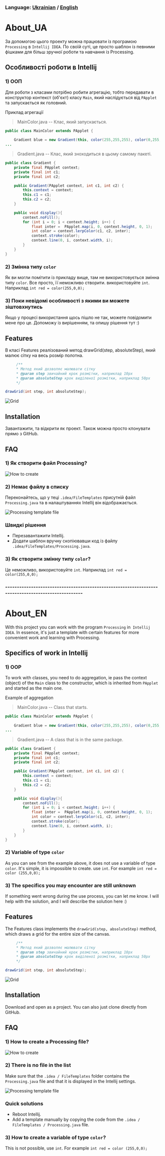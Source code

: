 

### Language:  [Ukrainian](#About_UA) / [English](#About_EN)



# About_UA


За допомогою цього проекту можна працювати із програмою `Processing` в `Intellij IDEA`.
По своїй суті, це просто шаблон із певними фішками для більш зручної роботи та навчання із Processing.


## Особливості роботи в Intellij

###  1) ООП
Для роботи з класами потрібно робити агрегацію, тобто передавати в конструктор контекст (об'єкт) класу `Main`, який наслідується від `PApplet` та запускається як головний.

Приклад агрегації

> MainColor.java -- Клас, який запускається.
```java
public class MainColor extends PApplet {  
	  
	Gradient blue = new Gradient(this, color(255,255,255), color(0,255,0)); 
...
```

> Gradient.java -- Клас, який зноходиться в цьому самому пакеті.
```java
public class Gradient {  
    private final PApplet context;
    private final int c1;
    private final int c2;

    public Gradient(PApplet context, int c1, int c2) {
        this.context = context;
        this.c1 = c1;
        this.c2 = c2;
    }

    public void display(){
        context.noFill();
        for (int i = 0; i < context.height; i++) {
            float inter =  PApplet.map(i, 0, context.height, 0, 1);
            int color = context.lerpColor(c1, c2, inter);
            context.stroke(color);
            context.line(0, i, context.width, i);
        }
    }
}
```

### 2) Змінна типу `color`
Як ви могли помітити із прикладу вище, там не використовується змінна типу `color`.
Все просто, її неможливо створити. використовуйте `int`. Наприклад `int red = color(255,0,0);` 

### 3) Поки невідомі особливості з якими ви можете зіштовхнутись
Якщо у процесі використання щось пішло не так, можете повідомити мене про це. 
Допоможу із вирішенням, та опишу рішення тут :)
## Features
В класі Features реалізований метод drawGrid(step, absoluteStep), який малює сітку на  весь розмір полотна.

```java
     /**
     * Метод який дозволяє малювати сітку
     * @param step звичайний крок розмітки, наприклад 10px
     * @param absoluteStep крок виділеної розмітки, наприклад 50px
     */

drawGrid(int step, int absoluteStep);
```
![Grid](https://github.com/swefd/Processing_Intellij/blob/9d302ffb81e6080cf4f6f73860b461546c4bbb25/img/Grid.png?raw=true)





## Installation

Завантажити, та відкрити як проект.
Також можна просто клонувати прямо з GitHub.

## FAQ

### 1) Як створити файл Processing?

![How to create](https://github.com/swefd/Processing_Intellij/blob/9d302ffb81e6080cf4f6f73860b461546c4bbb25/img/HowToCreate.png?raw=true)

### 2) Немає файлу в списку
Переконайтесь, що у теці `.idea/FileTemplates` присутній файл `Processing.java` та в налаштуваннях Intellij він відображається.

![Processing template file](https://github.com/swefd/Processing_Intellij/blob/9d302ffb81e6080cf4f6f73860b461546c4bbb25/img/FileTemplate.png?raw=true)

### ​Швидкі рішення
* Перезавантажити Intellij.
* Додати шаблон вручну скопіювавши код із файлу `.idea/FileTemplates/Processing.java`.


### 3) Як створити змінну типу `color`?
 Це неможливо, використовуйте `int`. Наприклад `int red = color(255,0,0);` 


### --------------------------------------------------------------------------------------------------


# About_EN
With this project you can work with the program `Processing` in` Intellij IDEA`. In essence, it's just a template with certain features for more convenient work and learning with Processing.


## Specifics of work in Intellij

###  1) OOP
To work with classes, you need to do aggregation, ie pass the context (object) of the `Main` class to the constructor, which is inherited from `PApplet` and started as the main one.

Example of aggregation

> MainColor.java --   Class that starts.
```java
public class MainColor extends PApplet {  
	  
	Gradient blue = new Gradient(this, color(255,255,255), color(0,255,0)); 
...
```

> Gradient.java --   A class that is in the same package.
```java
public class Gradient {  
    private final PApplet context;
    private final int c1;
    private final int c2;

    public Gradient(PApplet context, int c1, int c2) {
        this.context = context;
        this.c1 = c1;
        this.c2 = c2;
    }

    public void display(){
        context.noFill();
        for (int i = 0; i < context.height; i++) {
            float inter =  PApplet.map(i, 0, context.height, 0, 1);
            int color = context.lerpColor(c1, c2, inter);
            context.stroke(color);
            context.line(0, i, context.width, i);
        }
    }
}
```


### 2) Variable of type `color`
As you can see from the example above, it does not use a variable of type `color`.
It's simple, it is impossible to create. use `int`. For example `int red = color (255,0,0);`


### 3) The specifics you may encounter are still unknown
If something went wrong during the use process, you can let me know.
I will help with the solution, and I will describe the solution here :)

## Features
The Features class implements the `drawGrid(step, absoluteStep)` method, which draws a grid for the entire size of the canvas.

```java
     /**
     * Метод який дозволяє малювати сітку
     * @param step звичайний крок розмітки, наприклад 10px
     * @param absoluteStep крок виділеної розмітки, наприклад 50px
     */

drawGrid(int step, int absoluteStep);
```
![Grid](https://github.com/swefd/Processing_Intellij/blob/9d302ffb81e6080cf4f6f73860b461546c4bbb25/img/Grid.png?raw=true)





## Installation

Download and open as a project. You can also just clone directly from GitHub.

## FAQ

###   1) How to create a Processing file?

![How to create](https://github.com/swefd/Processing_Intellij/blob/9d302ffb81e6080cf4f6f73860b461546c4bbb25/img/HowToCreate.png?raw=true)


### 2) There is no file in the list 
Make sure that the `.idea / FileTemplates` folder contains the `Processing.java` file and that it is displayed in the Intellij settings.

![Processing template file](https://github.com/swefd/Processing_Intellij/blob/9d302ffb81e6080cf4f6f73860b461546c4bbb25/img/FileTemplate.png?raw=true)


  
### Quick solutions 
* Reboot Intellij. 
* Add a template manually by copying the code from the `.idea / FileTemplates / Processing.java` file. 

### 3) How to create a variable of type `color`? 
This is not possible, use `int`. For example `int red = color (255,0,0);`
